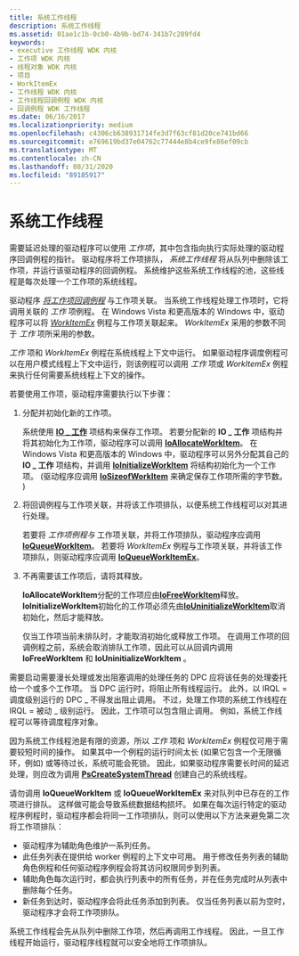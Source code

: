 ```yaml
---
title: 系统工作线程
description: 系统工作线程
ms.assetid: 01ae1c1b-0cb0-4b9b-bd74-341b7c289fd4
keywords:
- executive 工作线程 WDK 内核
- 工作项 WDK 内核
- 线程对象 WDK 内核
- 项目
- WorkItemEx
- 工作线程 WDK 内核
- 工作线程回调例程 WDK 内核
- 回调例程 WDK 工作线程
ms.date: 06/16/2017
ms.localizationpriority: medium
ms.openlocfilehash: c4306cb638931714fe3d7f63cf81d20ce741bd66
ms.sourcegitcommit: e769619bd37e04762c77444e8b4ce9fe86ef09cb
ms.translationtype: MT
ms.contentlocale: zh-CN
ms.lasthandoff: 08/31/2020
ms.locfileid: "89185917"
---
```

# <a name="system-worker-threads"></a>系统工作线程





需要延迟处理的驱动程序可以使用 *工作项*，其中包含指向执行实际处理的驱动程序回调例程的指针。 驱动程序将工作项排队， *系统工作线程* 将从队列中删除该工作项，并运行该驱动程序的回调例程。 系统维护这些系统工作线程的池，这些线程是每次处理一个工作项的系统线程。

驱动程序 [*将工作项回调例程*](/windows-hardware/drivers/ddi/wdm/nc-wdm-io_workitem_routine) 与工作项关联。 当系统工作线程处理工作项时，它将调用关联的 *工作* 项例程。 在 Windows Vista 和更高版本的 Windows 中，驱动程序可以将 [*WorkItemEx*](/windows-hardware/drivers/ddi/wdm/nc-wdm-io_workitem_routine_ex) 例程与工作项关联起来。 *WorkItemEx* 采用的参数不同于 *工作* 项所采用的参数。

*工作* 项和 *WorkItemEx* 例程在系统线程上下文中运行。 如果驱动程序调度例程可以在用户模式线程上下文中运行，则该例程可以调用 *工作* 项或 *WorkItemEx* 例程来执行任何需要系统线程上下文的操作。

若要使用工作项，驱动程序需要执行以下步骤：

1.  分配并初始化新的工作项。

    系统使用 [**IO \_ 工作**](./eprocess.md) 项结构来保存工作项。 若要分配新的 **IO \_ 工作** 项结构并将其初始化为工作项，驱动程序可以调用 [**IoAllocateWorkItem**](/windows-hardware/drivers/ddi/wdm/nf-wdm-ioallocateworkitem)。 在 Windows Vista 和更高版本的 Windows 中，驱动程序可以另外分配其自己的 **IO \_ 工作** 项结构，并调用 [**IoInitializeWorkItem**](/windows-hardware/drivers/ddi/wdm/nf-wdm-ioinitializeworkitem) 将结构初始化为一个工作项。  (驱动程序应调用 [**IoSizeofWorkItem**](/windows-hardware/drivers/ddi/wdm/nf-wdm-iosizeofworkitem) 来确定保存工作项所需的字节数。 ) 

2.  将回调例程与工作项关联，并将该工作项排队，以便系统工作线程可以对其进行处理。

    若要将 *工作项例程与* 工作项关联，并将工作项排队，驱动程序应调用 [**IoQueueWorkItem**](/windows-hardware/drivers/ddi/wdm/nf-wdm-ioqueueworkitem)。 若要将 *WorkItemEx* 例程与工作项关联，并将该工作项排队，则驱动程序应调用 [**IoQueueWorkItemEx**](/windows-hardware/drivers/ddi/wdm/nf-wdm-ioqueueworkitemex)。

3.  不再需要该工作项后，请将其释放。

    **IoAllocateWorkItem**分配的工作项应由[**IoFreeWorkItem**](/windows-hardware/drivers/ddi/wdm/nf-wdm-iofreeworkitem)释放。 **IoInitializeWorkItem**初始化的工作项必须先由[**IoUninitializeWorkItem**](/windows-hardware/drivers/ddi/wdm/nf-wdm-iouninitializeworkitem)取消初始化，然后才能释放。

    仅当工作项当前未排队时，才能取消初始化或释放工作项。 在调用工作项的回调例程之前，系统会取消排队工作项，因此可以从回调内调用 **IoFreeWorkItem** 和 **IoUninitializeWorkItem** 。

需要启动需要漫长处理或发出阻塞调用的处理任务的 DPC 应将该任务的处理委托给一个或多个工作项。 当 DPC 运行时，将阻止所有线程运行。 此外，以 IRQL = 调度级别运行的 DPC \_ 不得发出阻止调用。 不过，处理工作项的系统工作线程在 IRQL = 被动 \_ 级别运行。 因此，工作项可以包含阻止调用。 例如，系统工作线程可以等待调度程序对象。

因为系统工作线程池是有限的资源，所以 *工作* 项和 *WorkItemEx* 例程仅可用于需要较短时间的操作。 如果其中一个例程的运行时间太长 (如果它包含一个无限循环，例如) 或等待过长，系统可能会死锁。 因此，如果驱动程序需要长时间的延迟处理，则应改为调用 [**PsCreateSystemThread**](/windows-hardware/drivers/ddi/wdm/nf-wdm-pscreatesystemthread) 创建自己的系统线程。

请勿调用 **IoQueueWorkItem** 或 **IoQueueWorkItemEx** 来对队列中已存在的工作项进行排队。 这样做可能会导致系统数据结构损坏。 如果在每次运行特定的驱动程序例程时，驱动程序都会将同一工作项排队，则可以使用以下方法来避免第二次将工作项排队：

-   驱动程序为辅助角色维护一系列任务。
-   此任务列表在提供给 worker 例程的上下文中可用。 用于修改任务列表的辅助角色例程和任何驱动程序例程会将其访问权限同步到列表。
-   辅助角色每次运行时，都会执行列表中的所有任务，并在任务完成时从列表中删除每个任务。
-   新任务到达时，驱动程序会将此任务添加到列表。 仅当任务列表以前为空时，驱动程序才会将工作项排队。

系统工作线程会先从队列中删除工作项，然后再调用工作线程。 因此，一旦工作线程开始运行，驱动程序线程就可以安全地将工作项排队。

 

